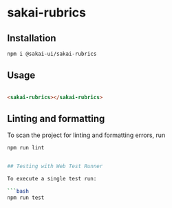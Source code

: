 # sakai-rubrics

## Installation

```bash
npm i @sakai-ui/sakai-rubrics
```

## Usage

```html

<sakai-rubrics></sakai-rubrics>

```

## Linting and formatting

To scan the project for linting and formatting errors, run

```bash
npm run lint


## Testing with Web Test Runner

To execute a single test run:

```bash
npm run test
```
